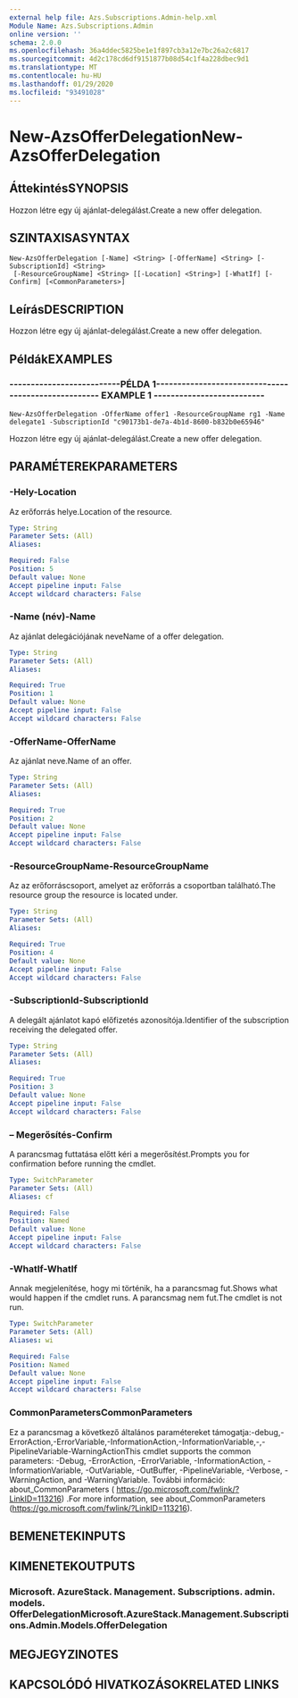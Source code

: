 ```yaml
---
external help file: Azs.Subscriptions.Admin-help.xml
Module Name: Azs.Subscriptions.Admin
online version: ''
schema: 2.0.0
ms.openlocfilehash: 36a4ddec5825be1e1f897cb3a12e7bc26a2c6817
ms.sourcegitcommit: 4d2c178cd6df9151877b08d54c1f4a228dbec9d1
ms.translationtype: MT
ms.contentlocale: hu-HU
ms.lasthandoff: 01/29/2020
ms.locfileid: "93491028"
---
```

# <span data-ttu-id="07823-101">New-AzsOfferDelegation</span><span class="sxs-lookup"><span data-stu-id="07823-101">New-AzsOfferDelegation</span></span>

## <span data-ttu-id="07823-102">Áttekintés</span><span class="sxs-lookup"><span data-stu-id="07823-102">SYNOPSIS</span></span>
<span data-ttu-id="07823-103">Hozzon létre egy új ajánlat-delegálást.</span><span class="sxs-lookup"><span data-stu-id="07823-103">Create a new offer delegation.</span></span>

## <span data-ttu-id="07823-104">SZINTAXISA</span><span class="sxs-lookup"><span data-stu-id="07823-104">SYNTAX</span></span>

```
New-AzsOfferDelegation [-Name] <String> [-OfferName] <String> [-SubscriptionId] <String>
 [-ResourceGroupName] <String> [[-Location] <String>] [-WhatIf] [-Confirm] [<CommonParameters>]
```

## <span data-ttu-id="07823-105">Leírás</span><span class="sxs-lookup"><span data-stu-id="07823-105">DESCRIPTION</span></span>
<span data-ttu-id="07823-106">Hozzon létre egy új ajánlat-delegálást.</span><span class="sxs-lookup"><span data-stu-id="07823-106">Create a new offer delegation.</span></span>

## <span data-ttu-id="07823-107">Példák</span><span class="sxs-lookup"><span data-stu-id="07823-107">EXAMPLES</span></span>

### <span data-ttu-id="07823-108">--------------------------PÉLDA 1--------------------------</span><span class="sxs-lookup"><span data-stu-id="07823-108">-------------------------- EXAMPLE 1 --------------------------</span></span>
```
New-AzsOfferDelegation -OfferName offer1 -ResourceGroupName rg1 -Name delegate1 -SubscriptionId "c90173b1-de7a-4b1d-8600-b832b0e65946"
```

<span data-ttu-id="07823-109">Hozzon létre egy új ajánlat-delegálást.</span><span class="sxs-lookup"><span data-stu-id="07823-109">Create a new offer delegation.</span></span>

## <span data-ttu-id="07823-110">PARAMÉTEREK</span><span class="sxs-lookup"><span data-stu-id="07823-110">PARAMETERS</span></span>

### <span data-ttu-id="07823-111">-Hely</span><span class="sxs-lookup"><span data-stu-id="07823-111">-Location</span></span>
<span data-ttu-id="07823-112">Az erőforrás helye.</span><span class="sxs-lookup"><span data-stu-id="07823-112">Location of the resource.</span></span>

```yaml
Type: String
Parameter Sets: (All)
Aliases: 

Required: False
Position: 5
Default value: None
Accept pipeline input: False
Accept wildcard characters: False
```

### <span data-ttu-id="07823-113">-Name (név)</span><span class="sxs-lookup"><span data-stu-id="07823-113">-Name</span></span>
<span data-ttu-id="07823-114">Az ajánlat delegációjának neve</span><span class="sxs-lookup"><span data-stu-id="07823-114">Name of a offer delegation.</span></span>

```yaml
Type: String
Parameter Sets: (All)
Aliases: 

Required: True
Position: 1
Default value: None
Accept pipeline input: False
Accept wildcard characters: False
```

### <span data-ttu-id="07823-115">-OfferName</span><span class="sxs-lookup"><span data-stu-id="07823-115">-OfferName</span></span>
<span data-ttu-id="07823-116">Az ajánlat neve.</span><span class="sxs-lookup"><span data-stu-id="07823-116">Name of an offer.</span></span>

```yaml
Type: String
Parameter Sets: (All)
Aliases: 

Required: True
Position: 2
Default value: None
Accept pipeline input: False
Accept wildcard characters: False
```

### <span data-ttu-id="07823-117">-ResourceGroupName</span><span class="sxs-lookup"><span data-stu-id="07823-117">-ResourceGroupName</span></span>
<span data-ttu-id="07823-118">Az az erőforráscsoport, amelyet az erőforrás a csoportban található.</span><span class="sxs-lookup"><span data-stu-id="07823-118">The resource group the resource is located under.</span></span>

```yaml
Type: String
Parameter Sets: (All)
Aliases: 

Required: True
Position: 4
Default value: None
Accept pipeline input: False
Accept wildcard characters: False
```

### <span data-ttu-id="07823-119">-SubscriptionId</span><span class="sxs-lookup"><span data-stu-id="07823-119">-SubscriptionId</span></span>
<span data-ttu-id="07823-120">A delegált ajánlatot kapó előfizetés azonosítója.</span><span class="sxs-lookup"><span data-stu-id="07823-120">Identifier of the subscription receiving the delegated offer.</span></span>

```yaml
Type: String
Parameter Sets: (All)
Aliases: 

Required: True
Position: 3
Default value: None
Accept pipeline input: False
Accept wildcard characters: False
```

### <span data-ttu-id="07823-121">– Megerősítés</span><span class="sxs-lookup"><span data-stu-id="07823-121">-Confirm</span></span>
<span data-ttu-id="07823-122">A parancsmag futtatása előtt kéri a megerősítést.</span><span class="sxs-lookup"><span data-stu-id="07823-122">Prompts you for confirmation before running the cmdlet.</span></span>

```yaml
Type: SwitchParameter
Parameter Sets: (All)
Aliases: cf

Required: False
Position: Named
Default value: None
Accept pipeline input: False
Accept wildcard characters: False
```

### <span data-ttu-id="07823-123">-WhatIf</span><span class="sxs-lookup"><span data-stu-id="07823-123">-WhatIf</span></span>
<span data-ttu-id="07823-124">Annak megjelenítése, hogy mi történik, ha a parancsmag fut.</span><span class="sxs-lookup"><span data-stu-id="07823-124">Shows what would happen if the cmdlet runs.</span></span>
<span data-ttu-id="07823-125">A parancsmag nem fut.</span><span class="sxs-lookup"><span data-stu-id="07823-125">The cmdlet is not run.</span></span>

```yaml
Type: SwitchParameter
Parameter Sets: (All)
Aliases: wi

Required: False
Position: Named
Default value: None
Accept pipeline input: False
Accept wildcard characters: False
```

### <span data-ttu-id="07823-126">CommonParameters</span><span class="sxs-lookup"><span data-stu-id="07823-126">CommonParameters</span></span>
<span data-ttu-id="07823-127">Ez a parancsmag a következő általános paramétereket támogatja:-debug,-ErrorAction,-ErrorVariable,-InformationAction,-InformationVariable,-,-PipelineVariable-WarningAction</span><span class="sxs-lookup"><span data-stu-id="07823-127">This cmdlet supports the common parameters: -Debug, -ErrorAction, -ErrorVariable, -InformationAction, -InformationVariable, -OutVariable, -OutBuffer, -PipelineVariable, -Verbose, -WarningAction, and -WarningVariable.</span></span> <span data-ttu-id="07823-128">További információ: about_CommonParameters ( https://go.microsoft.com/fwlink/?LinkID=113216) .</span><span class="sxs-lookup"><span data-stu-id="07823-128">For more information, see about_CommonParameters (https://go.microsoft.com/fwlink/?LinkID=113216).</span></span>

## <span data-ttu-id="07823-129">BEMENETEK</span><span class="sxs-lookup"><span data-stu-id="07823-129">INPUTS</span></span>

## <span data-ttu-id="07823-130">KIMENETEK</span><span class="sxs-lookup"><span data-stu-id="07823-130">OUTPUTS</span></span>

### <span data-ttu-id="07823-131">Microsoft. AzureStack. Management. Subscriptions. admin. models. OfferDelegation</span><span class="sxs-lookup"><span data-stu-id="07823-131">Microsoft.AzureStack.Management.Subscriptions.Admin.Models.OfferDelegation</span></span>

## <span data-ttu-id="07823-132">MEGJEGYZI</span><span class="sxs-lookup"><span data-stu-id="07823-132">NOTES</span></span>

## <span data-ttu-id="07823-133">KAPCSOLÓDÓ HIVATKOZÁSOK</span><span class="sxs-lookup"><span data-stu-id="07823-133">RELATED LINKS</span></span>

